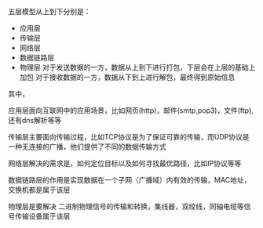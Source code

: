 五层模型从上到下分别是：
- 应用层
- 传输层
- 网络层
- 数据链路层
- 物理层
对于发送数据的一方，数据从上到下进行打包，下层会在上层的基础上加包
对于接收数据的一方，数据从下到上进行解包，最终得到原始信息

其中，

应用层面向互联网中的应用场景，比如网页(http)，邮件(smtp,pop3)，文件(ftp),还有dns解析等等

传输层主要面向传输过程，比如TCP协议是为了保证可靠的传输，而UDP协议是一种无连接的广播，他们提供了不同的数据传输方式

网络层解决的需求是，如何定位目标以及如何寻找最优路径，比如IP协议等等

数据链路层的作用是实现数据在一个子网（广播域）内有效的传输，MAC地址，交换机都是属于该层

物理层是要解决 二进制物理信号的传输和转换，集线器，双绞线，同轴电缆等信号传输设备属于该层

